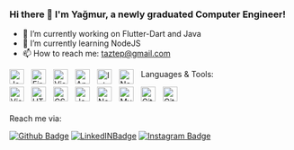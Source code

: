### Hi there 👋 I'm Yağmur, a newly graduated Computer Engineer!

- 🔭 I’m currently working on Flutter-Dart and Java
- 🌱 I’m currently learning NodeJS
- 📫 How to reach me: taztep@gmail.com

Languages & Tools:
<img align="left" alt="Java" width="26px" src="[https://cdn.jsdelivr.net/gh/devicons/devicon/icons/vscode/vscode-original.svg](https://www.google.com/imgres?imgurl=https%3A%2F%2Ficon-library.com%2Fimages%2Fjava-icon-images%2Fjava-icon-images-0.jpg&imgrefurl=https%3A%2F%2Ficon-library.com%2Ficon%2Fjava-icon-images-0.html&tbnid=yZhdZwlWsXUt3M&vet=12ahUKEwjG7fzVwb74AhVPm_0HHWo5ABIQMygCegUIARDAAQ..i&docid=eUkXiCQi6LCjUM&w=535&h=535&q=java%20icon&ved=2ahUKEwjG7fzVwb74AhVPm_0HHWo5ABIQMygCegUIARDAAQ)" style="padding-right:10px;" />
<img align="left" alt="FireBase" width="26px" src="[https://cdn.jsdelivr.net/gh/devicons/devicon/icons/vscode/vscode-original.svg](https://www.google.com/imgres?imgurl=https%3A%2F%2Fcdn4.iconfinder.com%2Fdata%2Ficons%2Fgoogle-i-o-2016%2F512%2Fgoogle_firebase-2-512.png&imgrefurl=https%3A%2F%2Fwww.iconfinder.com%2Ficons%2F1175544%2Ffirebase_google_icon&tbnid=UOu7jeKbyrzCQM&vet=12ahUKEwiNhv__wb74AhWsm_0HHeY_APMQMygAegUIARC1AQ..i&docid=lLj_4wgfQIAixM&w=512&h=512&q=firebase%20icon&ved=2ahUKEwiNhv__wb74AhWsm_0HHeY_APMQMygAegUIARC1AQ)" style="padding-right:10px;" />
<img align="left" alt="Visual Studio" width="26px" src="[https://cdn.jsdelivr.net/gh/devicons/devicon/icons/vscode/vscode-original.svg](https://www.google.com/imgres?imgurl=https%3A%2F%2Fvisualstudio.microsoft.com%2Fwp-content%2Fuploads%2F2021%2F10%2FProduct-Icon.svg&imgrefurl=https%3A%2F%2Fvisualstudio.microsoft.com%2Ftr%2F&tbnid=4WgUvsGzhsKzpM&vet=12ahUKEwjrnfaWwr74AhXu_rsIHT2LBTkQMygGegUIARDJAQ..i&docid=YJZqDNIS0g8LhM&w=193&h=193&q=visual%20studio%27&ved=2ahUKEwjrnfaWwr74AhXu_rsIHT2LBTkQMygGegUIARDJAQ)" style="padding-right:10px;" />
<img align="left" alt="Android Studio" width="26px" src="[https://cdn.jsdelivr.net/gh/devicons/devicon/icons/vscode/vscode-original.svg](https://www.google.com/imgres?imgurl=https%3A%2F%2Fupload.wikimedia.org%2Fwikipedia%2Fcommons%2Fe%2Fe3%2FAndroid_Studio_Icon_%25282014-2019%2529.svg&imgrefurl=https%3A%2F%2Fcommons.wikimedia.org%2Fwiki%2FFile%3AAndroid_Studio_Icon_(2014-2019).svg&tbnid=jhVKNJ46eqchvM&vet=12ahUKEwj0guWnwr74AhWo_rsIHY2ACHoQMygCegUIARDAAQ..i&docid=cJ6EvKAQSpcfpM&w=745&h=800&q=android%20studio%20logo&ved=2ahUKEwj0guWnwr74AhWo_rsIHY2ACHoQMygCegUIARDAAQ)" style="padding-right:10px;" />
<img align="left" alt="IntelliJ" width="26px" src="https://www.google.com/imgres?imgurl=https%3A%2F%2Fwww.yazilimevi.com%2Fimages%2Fvirtuemart%2Fproduct%2FJetBrains-IntelliJ-IDEA-Ultimate-2018-indir.png&imgrefurl=https%3A%2F%2Fwww.yazilimevi.com%2Findex.php%2Furunler%2Fjetbrains%2Fkisisel-urunler%2Fintellj002-detail&tbnid=NtgOKPHvwJ4IgM&vet=12ahUKEwjLxNa8wr74AhUWi_0HHTgbCAQQMygCegUIARC8AQ..i&docid=k1q6AUW_R1sqvM&w=300&h=300&q=intellij%20idea&ved=2ahUKEwjLxNa8wr74AhUWi_0HHTgbCAQQMygCegUIARC8AQ" style="padding-right:10px;" />
<img align="left" alt="NetBeans" width="26px" src="https://www.google.com/imgres?imgurl=https%3A%2F%2Fupload.wikimedia.org%2Fwikipedia%2Fcommons%2F9%2F98%2FApache_NetBeans_Logo.svg&imgrefurl=https%3A%2F%2Ftr.wikipedia.org%2Fwiki%2FNetBeans&tbnid=DkWVUBs_jwkOIM&vet=12ahUKEwiF3rjHwr74AhVn7rsIHbmgBigQMygAegUIARC2AQ..i&docid=0nLVV0lBGRRWcM&w=444&h=512&q=netbeans&ved=2ahUKEwiF3rjHwr74AhVn7rsIHbmgBigQMygAegUIARC2AQ" style="padding-right:10px;" />


<img align="left" alt="Visual Studio Code" width="26px" src="https://cdn.jsdelivr.net/gh/devicons/devicon/icons/vscode/vscode-original.svg" style="padding-right:10px;" />
<img align="left" alt="HTML5" width="26px" src="https://cdn.jsdelivr.net/gh/devicons/devicon/icons/html5/html5-original.svg" style="padding-right:10px;" />
<img align="left" alt="CSS3" width="26px" src="https://cdn.jsdelivr.net/gh/devicons/devicon/icons/css3/css3-original.svg" style="padding-right:10px;" />
<img align="left" alt="JavaScript" width="26px" src="https://cdn.jsdelivr.net/gh/devicons/devicon/icons/javascript/javascript-original.svg" style="padding-right:10px;" />
<img align="left" alt="Node.js" width="26px" src="https://cdn.jsdelivr.net/gh/devicons/devicon/icons/nodejs/nodejs-original.svg" style="padding-right:10px;" />
<img align="left" alt="MySQL" width="26px" src="https://cdn.jsdelivr.net/gh/devicons/devicon/icons/mysql/mysql-original.svg" style="padding-right:10px;" />
<img align="left" alt="GitHub" width="26px" src="https://user-images.githubusercontent.com/3369400/139447912-e0f43f33-6d9f-45f8-be46-2df5bbc91289.png" style="padding-right:10px;" />
<img align="left" alt="GitHub" width="26px" src="https://user-images.githubusercontent.com/3369400/139448065-39a229ba-4b06-434b-bc67-616e2ed80c8f.png" style="padding-right:10px;" />

<br>
<br>

Reach me via: 

[![Github Badge](https://img.shields.io/badge/-Github-000?style=quare&labelColor=000&logo=Github&logoColor=white&link=link)](https://github.com/yagmurdogan8) 
[![LinkedINBadge](https://img.shields.io/badge/LinkedIn-0077B5?style=for-the-badge&logo=linkedin&logoColor=white)](https://www.linkedin.com/in/yagmur-dogan/) 
[![Instagram Badge](https://img.shields.io/badge/-Instagram-C13584?style=flat-quare&labelColor=C13584&logo=instagram&logoColor=white&link=link)](https://www.instagram.com/ygmrdgan/) 

